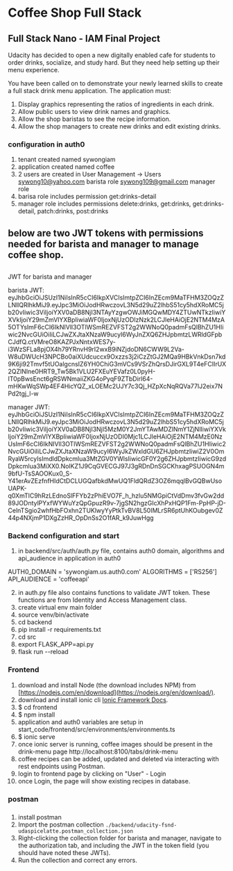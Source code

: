 # Coffee Shop Full Stack

## Full Stack Nano - IAM Final Project

Udacity has decided to open a new digitally enabled cafe for students to order drinks, socialize, and study hard. But they need help setting up their menu experience.

You have been called on to demonstrate your newly learned skills to create a full stack drink menu application. The application must:

1. Display graphics representing the ratios of ingredients in each drink.
2. Allow public users to view drink names and graphics.
3. Allow the shop baristas to see the recipe information.
4. Allow the shop managers to create new drinks and edit existing drinks.


### configuration in auth0

1. tenant created named sywongiam
2. application created named coffee 
3. 2 users are created in User Management -> Users
   sywong10@yahoo.com    barista role
   sywong109@gmail.com   manager role
4. barisa role includes permission get:drinks-detail
5. manager role includes permissions delete:drinks, get:drinks, get:drinks-detail, patch:drinks, post:drinks

##  below are two JWT tokens with permissions needed for barista and manager to manage coffee shop.
##

JWT for barista and manager

barista JWT:
eyJhbGciOiJSUzI1NiIsInR5cCI6IkpXVCIsImtpZCI6InZEcm9MaTFHM3ZOQzZLNllQRlhkMiJ9.eyJpc3MiOiJodHRwczovL3N5d29uZ2lhbS51cy5hdXRoMC5jb20vIiwic3ViIjoiYXV0aDB8NjI3NTAyYzgwOWJiMGQwMDY4ZTUwNTkzIiwiYXVkIjoiY29mZmVlYXBpIiwiaWF0IjoxNjUzODIzNzk2LCJleHAiOjE2NTM4MzA5OTYsImF6cCI6IkNIVll3OTlWSmREZVFST2g2WWNoQ0padmFsQlBhZU1HIiwic2NvcGUiOiIiLCJwZXJtaXNzaW9ucyI6WyJnZXQ6ZHJpbmtzLWRldGFpbCJdfQ.ctVMreO8KAZPJxNntxWES7y-i3WzSFLa8pjOX4h79YRnvH9rI2wxB9iNZjdoDN6CWW9L2Va-W8uDWUcH3NPCBo0aiXUdcuccx9Oxzzs3j2iCzZtGJ2MQa9HBkVnkDsn7kd9K6ji92Tmvf5tUOalgcnsIZ6YH0ChiG3mVCs9VSrZhQrsDJirGXL9T4eFCIIrUX2QZlNIne0HRT9_Tw5Bk1VLU2FXEuYEVafz0L0pyH-IT0pBwsEnct6gRSWNmaiiZKG4oPyqF9ZTbDirl64-mHKwWqSWp4EF4HicYQZ_xLOEMc2UJY7c3Qj_HZpXcNqRQVa77lJ2eix7NPd2tgj_l-w

manager JWT:
eyJhbGciOiJSUzI1NiIsInR5cCI6IkpXVCIsImtpZCI6InZEcm9MaTFHM3ZOQzZLNllQRlhkMiJ9.eyJpc3MiOiJodHRwczovL3N5d29uZ2lhbS51cy5hdXRoMC5jb20vIiwic3ViIjoiYXV0aDB8NjI3NjI5MzM0Y2JmYTAwMDZlNmY1ZjNlIiwiYXVkIjoiY29mZmVlYXBpIiwiaWF0IjoxNjUzODI0Mjc1LCJleHAiOjE2NTM4MzE0NzUsImF6cCI6IkNIVll3OTlWSmREZVFST2g2WWNoQ0padmFsQlBhZU1HIiwic2NvcGUiOiIiLCJwZXJtaXNzaW9ucyI6WyJkZWxldGU6ZHJpbmtzIiwiZ2V0OmRyaW5rcyIsImdldDpkcmlua3MtZGV0YWlsIiwicGF0Y2g6ZHJpbmtzIiwicG9zdDpkcmlua3MiXX0.NolKZ1J9CqGVECGJ97J3gRDnDnSGCKhxagPSUOGN4m9bfU-TsSAOOKux0_S-Y41erAvZEzfnfHIdCtDCLUGQafbkdMwUQ1FldQRdZ3OZ6mqqlBvGQBwUsoUAPK-q0XmTlC9hRzLEdnoSlFFYb2zPhiEVO7F_h_hzlu5NMGpiCtVdDmv3fvGw2dd89JODntylPYxfWYWuYzQpGpuzR9v-7jgSN2hgzGIcXhPxHQP1Fm-PpHP-jD-CelnTSgio2whfHbFOxhn2TUKlwyYyPtkTvBV8L50IMLrSR6ptUhKOubgev0Z44p4NXjmP1DXgZzHR_OpDnSs2O1fAR_k9JuwHgg


### Backend configuration and start

1. in backend/src/auth/auth.py file, contains auth0 domain, algorithms and api_audience in application in auth0 

AUTH0_DOMAIN = 'sywongiam.us.auth0.com'
ALGORITHMS = ['RS256']
API_AUDIENCE = 'coffeeapi'

2. in auth.py file also contains functions to validate JWT token.  These functions are from Identity and Access Management class. 
3. create virtual env main folder
4. source venv/bin/activate
5. cd backend
6. pip install -r requirements.txt
7. cd src
8. export FLASK_APP=api.py
9. flask run --reload


### Frontend
1. download and install Node (the download includes NPM) from [https://nodejs.com/en/download](https://nodejs.org/en/download/).
2. download and install ionic cli [Ionic Framework Docs](https://ionicframework.com/docs/installation/cli).
3. $ cd frontend
4. $ npm install
5. application and auth0 variables are setup in start_code/frontend/src/environments/environments.ts  
6. $ ionic serve 
7. once ionic server is running, coffee images should be present in the drink-menu page
    http://localhost:8100/tabs/drink-menu
8. coffee recipes can be added, updated and deleted via interacting with rest endpoints using Postman.
9. login to frontend page by clicking on "User" - Login
10. once Login, the page will show existing recipes in database.


###  postman
###
1. install postman
2. Import the postman collection `./backend/udacity-fsnd-udaspicelatte.postman_collection.json`
3. Right-clicking the collection folder for barista and manager, navigate to the authorization tab, and including the JWT in the token field (you should have noted these JWTs). 
4. Run the collection and correct any errors.

